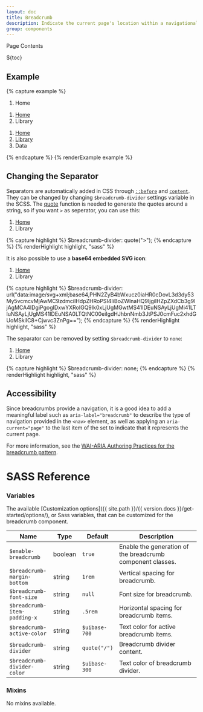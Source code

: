 ```yaml
---
layout: doc
title: Breadcrumb
description: Indicate the current page's location within a navigational hierarchy.
group: components
---
```


<div class="h3 cf-toc-header">Page Contents</div>

${toc}

## Example

{% capture example %}
<nav aria-label="breadcrumb">
  <ol class="breadcrumb">
    <li class="breadcrumb-item active" aria-current="page">Home</li>
  </ol>
</nav>

<nav aria-label="breadcrumb">
  <ol class="breadcrumb">
    <li class="breadcrumb-item"><a href="#">Home</a></li>
    <li class="breadcrumb-item active" aria-current="page">Library</li>
  </ol>
</nav>

<nav aria-label="breadcrumb">
  <ol class="breadcrumb">
    <li class="breadcrumb-item"><a href="#">Home</a></li>
    <li class="breadcrumb-item"><a href="#">Library</a></li>
    <li class="breadcrumb-item active" aria-current="page">Data</li>
  </ol>
</nav>
{% endcapture %}
{% renderExample example %}

## Changing the Separator

Separators are automatically added in CSS through [`::before`](https://developer.mozilla.org/en-US/docs/Web/CSS/::before) and [`content`](https://developer.mozilla.org/en-US/docs/Web/CSS/content). They can be changed by changing `$breadcrumb-divider` settings variable in the SCSS. The [quote](https://sass-lang.com/documentation/modules/string#quote) function is needed to generate the quotes around a string, so if you want `>` as seperator, you can use this:

<div class="cf-example">
  <nav aria-label="breadcrumb">
    <ol class="breadcrumb breadcrumb-chevron">
      <li class="breadcrumb-item"><a href="#">Home</a></li>
      <li class="breadcrumb-item active" aria-current="page">Library</li>
    </ol>
  </nav>
</div>
{% capture highlight %}
$breadcrumb-divider: quote(">");
{% endcapture %}
{% renderHighlight highlight, "sass" %}

It is also possible to use a **base64 embedded SVG icon**:

<div class="cf-example">
  <nav aria-label="breadcrumb">
    <ol class="breadcrumb breadcrumb-icon">
      <li class="breadcrumb-item"><a href="#">Home</a></li>
      <li class="breadcrumb-item active" aria-current="page">Library</li>
    </ol>
  </nav>
</div>
{% capture highlight %}
$breadcrumb-divider: url("data:image/svg+xml;base64,PHN2ZyB4bWxucz0iaHR0cDovL3d3dy53My5vcmcvMjAwMC9zdmciIHdpZHRoPSI4IiBoZWlnaHQ9IjgiIHZpZXdCb3g9IjAgMCA4IDgiPgogIDxwYXRoIGQ9Ik0xLjUgMGwtMS41IDEuNSAyLjUgMi41LTIuNSAyLjUgMS41IDEuNSA0LTQtNC00eiIgdHJhbnNmb3JtPSJ0cmFuc2xhdGUoMSkiIC8+Cjwvc3ZnPg==");
{% endcapture %}
{% renderHighlight highlight, "sass" %}

The separator can be removed by setting `$breadcrumb-divider` to `none`:

<div class="cf-example">
  <nav aria-label="breadcrumb">
    <ol class="breadcrumb breadcrumb-none">
      <li class="breadcrumb-item"><a href="#">Home</a></li>
      <li class="breadcrumb-item active" aria-current="page">Library</li>
    </ol>
  </nav>
</div>
{% capture highlight %}
$breadcrumb-divider: none;
{% endcapture %}
{% renderHighlight highlight, "sass" %}

## Accessibility

Since breadcrumbs provide a navigation, it is a good idea to add a meaningful label such as `aria-label="breadcrumb"` to describe the type of navigation provided in the `<nav>` element, as well as applying an `aria-current="page"` to the last item of the set to indicate that it represents the current page.

For more information, see the [WAI-ARIA Authoring Practices for the breadcrumb pattern](https://www.w3.org/TR/wai-aria-practices/#breadcrumb).

# SASS Reference

### Variables

The available [Customization options]({{ site.path }}/{{ version.docs }}/get-started/options/), or Sass variables, that can be customized for the breadcrumb component.

<div class="table-scroll">
  <table class="table table-bordered table-striped">
    <thead>
      <tr>
        <th style="width: 100px;">Name</th>
        <th style="width: 50px;">Type</th>
        <th style="width: 50px;">Default</th>
        <th>Description</th>
      </tr>
    </thead>
    <tbody>
      <tr>
        <td><code>$enable-breadcrumb</code></td>
        <td>boolean</td>
        <td><code>true</code></td>
        <td>
          Enable the generation of the breadcrumb component classes.
        </td>
      </tr>
      <tr>
        <td><code>$breadcrumb-margin-bottom</code></td>
        <td>string</td>
        <td><code>1rem</code></td>
        <td>
          Vertical spacing for breadcrumb.
        </td>
      </tr>
      <tr>
        <td><code>$breadcrumb-font-size</code></td>
        <td>string</td>
        <td><code>null</code></td>
        <td>
          Font size for breadcrumb.
        </td>
      </tr>
      <tr>
        <td><code>$breadcrumb-item-padding-x</code></td>
        <td>string</td>
        <td><code>.5rem</code></td>
        <td>
          Horizontal spacing for breadcrumb items.
        </td>
      </tr>
      <tr>
        <td><code>$breadcrumb-active-color</code></td>
        <td>string</td>
        <td><code>$uibase-700</code></td>
        <td>
          Text color for active breadcrumb items.
        </td>
      </tr>
      <tr>
        <td><code>$breadcrumb-divider</code></td>
        <td>string</td>
        <td><code>quote("/")</code></td>
        <td>
          Breadcrumb divider content.
        </td>
      </tr>
      <tr>
        <td><code>$breadcrumb-divider-color</code></td>
        <td>string</td>
        <td><code>$uibase-300</code></td>
        <td>
          Text color of breadcrumb divider.
        </td>
      </tr>
    </tbody>
  </table>
</div>

### Mixins

No mixins available.